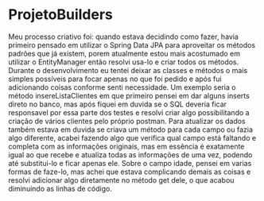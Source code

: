 # ProjetoBuilders
Meu processo criativo foi:  quando estava decidindo como fazer, 
havia primeiro pensado em utilizar o Spring Data JPA para aproveitar os métodos padrões que já existem, 
porem atualmente estou mais acostumado em utilizar o EntityManager então resolvi usa-lo e criar todos os métodos.
Durante o desenvolvimento eu tentei deixar as classes e métodos o mais simples possíveis para focar apenas no que foi pedido e
após fui adicionando coisas conforme senti necessidade. Um exemplo seria o método insereListaClientes em que primeiro pensei em
dar alguns inserts direto no banco, mas após fiquei em duvida se o SQL deveria ficar responsavel por essa parte dos testes e resolvi
criar algo possibilitando a criação de vários clientes pelo próprio postman. 
Para atualizar os dados também estava em duvida se criava um método para cada campo ou fazia algo diferente,
acabei fazendo algo que verifica qual campo está faltando e completa com as informações originais, mas em essência é exatamente igual ao
que recebe e atualiza todas as informações de uma vez, podendo até substitui-lo e ficar apenas ele. 
Sobre o campo idade, pensei em varias formas de faze-lo, mas achei que estava complicando demais as coisas e resolvi adicionar algo
diretamente no método get dele, o que acabou diminuindo as linhas de código.
